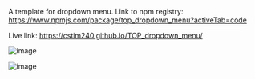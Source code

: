 A template for dropdown menu.
Link to npm registry: https://www.npmjs.com/package/top_dropdown_menu?activeTab=code

Live link: https://cstim240.github.io/TOP_dropdown_menu/

![image](https://github.com/cstim240/TOP_dropdown_menu/assets/75660907/78c750c5-92f4-456b-bc86-bb1556b27622)

![image](https://github.com/cstim240/TOP_dropdown_menu/assets/75660907/e7ae43bd-426d-4970-b24e-9bee5f65da53)

